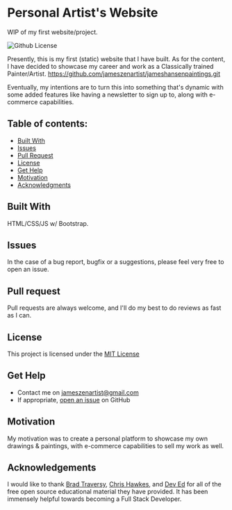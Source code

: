 # Personal Artist's Website

WIP of my first website/project.

![Github License](https://img.shields.io/badge/license-MIT-brightgreen)

Presently, this is my first (static) website that I have built.
As for the content, I have decided to showcase my career and work as a Classically trained Painter/Artist. https://github.com/jameszenartist/jameshansenpaintings.git

Eventually, my intentions are to turn this into something that's dynamic with some added features like having a newsletter to sign up to, along with e-commerce capabilities.

## Table of contents:

- [Built With](#built-with)
- [Issues](#issues)
- [Pull Request](#Pull-Request)
- [License](#license)
- [Get Help](#get-help)
- [Motivation](#motivation)
- [Acknowledgments](#acknowledgements)

## Built With

HTML/CSS/JS w/ Bootstrap.

## Issues

In the case of a bug report, bugfix or a suggestions, please feel very free to open an issue.

## Pull request

Pull requests are always welcome, and I'll do my best to do reviews as fast as I can.

## License

This project is licensed under the [MIT License](https://github.com/this/project/blob/master/LICENSE)

## Get Help

- Contact me on jameszenartist@gmail.com
- If appropriate, [open an issue](https://github.com/jameshansenpaintings/issues) on GitHub

## Motivation

My motivation was to create a personal platform to showcase my own drawings & paintings, with e-commerce capabilities to sell my work as well.

## Acknowledgements

I would like to thank [Brad Traversy](https://github.com/bradtraversy), [Chris Hawkes](https://github.com/chawk), and [Dev Ed](https://www.youtube.com/channel/UClb90NQQcskPUGDIXsQEz5Q) for all of the free open source educational material they have provided. It has been immensely helpful towards becoming a Full Stack Developer.
